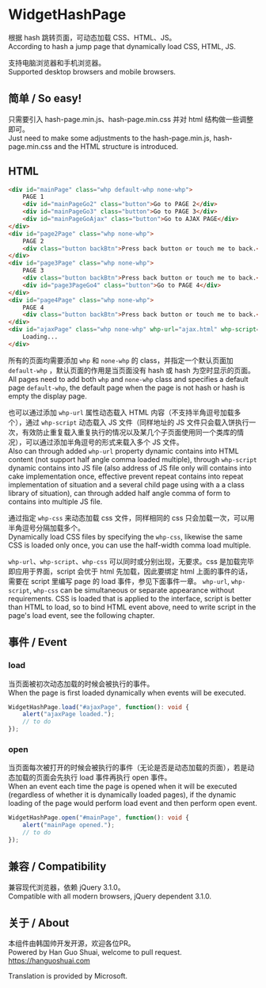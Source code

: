 # WidgetHashPage
根据 hash 跳转页面，可动态加载 CSS、HTML、JS。  
According to hash a jump page that dynamically load CSS, HTML, JS.  
  
支持电脑浏览器和手机浏览器。  
Supported desktop browsers and mobile browsers.  
  
## 简单 / So easy!
只需要引入 hash-page.min.js、hash-page.min.css 并对 html 结构做一些调整即可。  
Just need to make some adjustments to the hash-page.min.js, hash-page.min.css and the HTML structure is introduced.  
  
## HTML
```html
<div id="mainPage" class="whp default-whp none-whp">
    PAGE 1
    <div id="mainPageGo2" class="button">Go to PAGE 2</div>
    <div id="mainPageGo3" class="button">Go to PAGE 3</div>
    <div id="mainPageGoAjax" class="button">Go to AJAX PAGE</div>
</div>
<div id="page2Page" class="whp none-whp">
    PAGE 2
    <div class="button backBtn">Press back button or touch me to back.</div>
</div>
<div id="page3Page" class="whp none-whp">
    PAGE 3
    <div class="button backBtn">Press back button or touch me to back.</div>
    <div id="page3PageGo4" class="button">Go to PAGE 4</div>
</div>
<div id="page4Page" class="whp none-whp">
    PAGE 4
    <div class="button backBtn">Press back button or touch me to back.</div>
</div>
<div id="ajaxPage" class="whp none-whp" whp-url="ajax.html" whp-script="ajaxScript.js,ajaxScript2.js" whp-css="ajaxCss.css">
    Loading...
</div>
```
  
所有的页面均需要添加 `whp` 和 `none-whp` 的 class，并指定一个默认页面加 `default-whp` ，默认页面的作用是当页面没有 hash 或 hash 为空时显示的页面。  
All pages need to add both `whp` and `none-whp` class and specifies a default page `default-whp`, the default page when the page is not hash or hash is empty the display page.  
  
也可以通过添加 `whp-url` 属性动态载入 HTML 内容（不支持半角逗号加载多个），通过 `whp-script` 动态载入 JS 文件（同样地址的 JS 文件只会载入饼执行一次，有效防止重复载入重复执行的情况以及某几个子页面使用同一个类库的情况），可以通过添加半角逗号的形式来载入多个 JS 文件。  
Also can through added `whp-url` property dynamic contains into HTML content (not support half angle comma loaded multiple), through `whp-script` dynamic contains into JS file (also address of JS file only will contains into cake implementation once, effective prevent repeat contains into repeat implementation of situation and a several child page using with a a class library of situation), can through added half angle comma of form to contains into multiple JS file.  

通过指定 `whp-css` 来动态加载 css 文件，同样相同的 css 只会加载一次，可以用半角逗号分隔加载多个。  
Dynamically load CSS files by specifying the `whp-css`, likewise the same CSS is loaded only once, you can use the half-width comma load multiple.  

`whp-url`、`whp-script`、`whp-css` 可以同时或分别出现，无要求。css 是加载完毕即应用于界面，script 会优于 html 先加载，因此要绑定 html 上面的事件的话，需要在 script 里编写 page 的 load 事件，参见下面事件一章。 
`whp-url`, `whp-script`, `whp-css` can be simultaneous or separate appearance without requirements. CSS is loaded that is applied to the interface, script is better than HTML to load, so to bind HTML event above, need to write script in the page's load event, see the following chapter.  

## 事件 / Event
### load
当页面被初次动态加载的时候会被执行的事件。  
When the page is first loaded dynamically when events will be executed.  
  
```typescript
WidgetHashPage.load("#ajaxPage", function(): void {
    alert("ajaxPage loaded.");
    // to do
});
```
  
### open
当页面每次被打开的时候会被执行的事件（无论是否是动态加载的页面），若是动态加载的页面会先执行 load 事件再执行 open 事件。  
When an event each time the page is opened when it will be executed (regardless of whether it is dynamically loaded pages), if the dynamic loading of the page would perform load event and then perform open event.  
  
```typescript
WidgetHashPage.open("#mainPage", function(): void {
    alert("mainPage opened.");
    // to do
});
```
  
## 兼容 / Compatibility
兼容现代浏览器，依赖 jQuery 3.1.0。  
Compatible with all modern browsers, jQuery dependent 3.1.0.  
  
## 关于 / About
本组件由韩国帅开发开源，欢迎各位PR。  
Powered by Han Guo Shuai, welcome to pull request.  
https://hanguoshuai.com  
  
Translation is provided by Microsoft.  